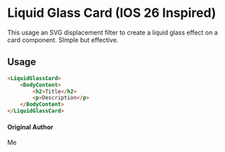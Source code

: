#	Liquid Glass Card (IOS 26 Inspired)

This usage an SVG displacement filter to create a liquid glass effect on a card component. SImple but effective.

## Usage
```html
<LiquidGlassCard>
    <BodyContent>
        <h2>Title</h2>
        <p>Description</p>
    </BodyContent>
</LiquidGlassCard>
```

#### Original Author

Me